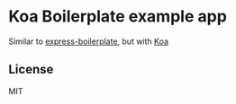 # Koa Boilerplate example app

Similar to [express-boilerplate](https://github.com/giladno/express-boilerplate), but with [Koa](https://koajs.com/)

## License

MIT
